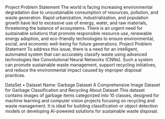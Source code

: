 Project Problem Statement
The world is facing increasing environmental degradation due to unsustainable
consumption of resources, pollution, and waste generation. Rapid urbanization,
industrialization, and population growth have led to excessive use of energy,
water, and raw materials, threatening the balance of ecosystems. There is an
urgent need for sustainable solutions that promote responsible resource use,
renewable energy adoption, and eco-friendly technologies to ensure
environmental, social, and economic well-being for future generations.
 Project Problem Statement
To address this issue, there is a need for an intelligent, automated system that can
accurately classify waste using advanced technologies like Convolutional Neural
Networks (CNNs). Such a system can promote sustainable waste management,
support recycling initiatives, and reduce the environmental impact caused by
improper disposal practices.

DataSet
• Dataset Name: Garbage Dataset
 A Comprehensive Image Dataset for Garbage Classification and Recycling
About Dataset
This dataset contains images of garbage items categorized into 10 classes, designed for machine
learning and computer vision projects focusing on recycling and waste management. It is ideal for
building classification or object detection models or developing AI-powered solutions for
sustainable waste disposal.
